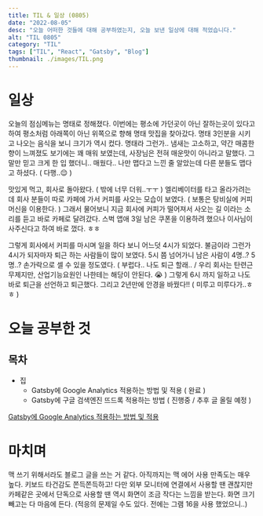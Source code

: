 ```yaml
---
title: TIL & 일상 (0805)
date: "2022-08-05"
desc: "오늘 어떠한 것들에 대해 공부하였는지, 오늘 보낸 일상에 대해 적었습니다."
alt: "TIL 0805"
category: "TIL"
tags: ["TIL", "React", "Gatsby", "Blog"]
thumbnail: ./images/TIL.png
---
```


# 일상

오늘의 점심메뉴는 명태로 정해졌다. 이번에는 평소에 가던곳이 아닌 잘하는곳이 있다고 하여 평소처럼 아래쪽이 아닌 위쪽으로 향해 명태 맛집을 찾아갔다.
명태 3인분을 시키고 나오는 음식을 보니 크기가 역시 컸다. 명태라 그런가.. 냄새는 고소하고, 약간 매콤한 향이 느껴졌도 보기에는 꽤 매워 보였는데,
사장님은 전혀 매운맛이 아니라고 말했다. 그 말만 믿고 크게 한 입 했더니.. 매웠다.. 나만 맵다고 느낀 줄 알았는데 다른 분들도 맵다고 하셨다. ( 다행..😌 )

맛있게 먹고, 회사로 돌아왔다. ( 밖에 너무 더워..ㅜㅜ ) 엘리베이터를 타고 올라가려는데 회사 분들이 따로 카페에 가서 커피를 사오는 모습이 보였다. ( 보통은 탕비실에 커피머신을 이용한다. )
그래서 물어보니 지금 회사에 커피가 떨어져서 사오는 길 이라는 소리를 듣고 바로 카페로 달려갔다. 스벅 앱애 3일 남은 쿠폰을 이용하려 했으나 이사님이 사주신다고 하여 바로 껐다. ㅎㅎ

그렇게 회사에서 커피를 마시며 일을 하다 보니 어느덧 4시가 되었다. 불금이라 그런가 4시가 되자마자 퇴근 하는 사람들이 많이 보였다. 5시 쯤 넘어가니 남은 사람이 4명..? 5명..? 손가락으로 셀 수 있을 정도였다.
( 부럽다.. 나도 퇴근 할래.. / 우리 회사는 탄련근무제지만, 산업기능요원인 나한테는 해당이 안된다. 😭 )
그렇게 6시 까지 일하고 나도 바로 퇴근을 선언하고 퇴근했다. 그리고 2년만에 안경을 바꿨다!! ( 미루고 미루다가..ㅎㅎ  )


# 오늘 공부한 것

## 목차
 - 집
   - Gatsby에 Google Analytics 적용하는 방법 및 적용 ( 완료 )
   - Gatsby에 구글 검색엔진 뜨드록 적용하는 방법 ( 진행중 / 추후 글 올릴 예정 )

[Gatsby에 Google Analytics 적용하는 방법 및 적용](/blog/development/googleAnalyticsInGatsby/)

# 마치며
맥 쓰기 위해서라도 블로그 글을 쓰는 거 같다. 아직까지는 맥 에어 사용 만족도는 매우 높다. 키보드 타건감도 쫀득쫀득하고!
다만 외부 모니터에 연결에서 사용할 땐 괜찮지만 카페같은 곳에서 단독으로 사용할 땐 역시 화면이 조금 작다는 느낌을 받는다.
화면 크기 빼고는 다 마음에 든다. (적응의 문제일 수도 있다. 전에는 그램 16을 사용 했었으니..)
